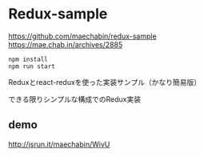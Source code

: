 # Redux-sample


https://github.com/maechabin/redux-sample
https://mae.chab.in/archives/2885

```
npm install
npm run start
```

Reduxとreact-reduxを使った実装サンプル（かなり簡易版）

できる限りシンプルな構成でのRedux実装


## demo

http://jsrun.it/maechabin/WivU
